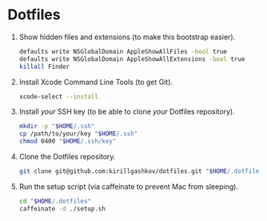 # Dotfiles

1. Show hidden files and extensions (to make this bootstrap easier).

   ```sh
   defaults write NSGlobalDomain AppleShowAllFiles -bool true
   defaults write NSGlobalDomain AppleShowAllExtensions -bool true
   killall Finder
   ```

2. Install Xcode Command Line Tools (to get Git).

   ```sh
   xcode-select --install
   ```

3. Install *your* SSH key (to be able to clone *your* Dotfiles repository).

   ```sh
   mkdir -p "$HOME/.ssh"
   cp /path/to/your/key "$HOME/.ssh"
   chmod 0400 "$HOME/.ssh/key"
   ```

4. Clone the Dotfiles repository.

   ```sh
   git clone git@github.com:kirillgashkov/dotfiles.git "$HOME/.dotfiles"
   ```

5. Run the setup script (via caffeinate to prevent Mac from sleeping).

   ```sh
   cd "$HOME/.dotfiles"
   caffeinate -d ./setup.sh
   ```
